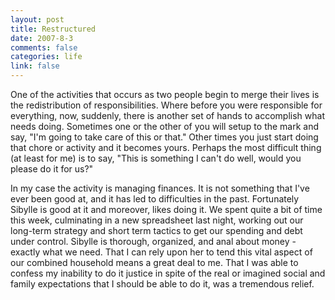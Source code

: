 ```yaml
--- 
layout: post
title: Restructured
date: 2007-8-3
comments: false
categories: life
link: false
---
```

One of the activities that occurs as two people begin to merge their lives is the redistribution of responsibilities.  Where before you were responsible for everything, now, suddenly, there is another set of hands to accomplish what needs doing.  Sometimes one or the other of you will setup to the mark and say, "I'm going to take care of this or that."  Other times you just start doing that chore or activity and it becomes yours.  Perhaps the most difficult thing (at least for me) is to say, "This is something I can't do well, would you please do it for us?"

In my case the activity is managing finances.  It is not something that I've ever been good at, and it has led to difficulties in the past.  Fortunately Sibylle is good at it and moreover, likes doing it.  We spent quite a bit of time this week, culminating in a new spreadsheet last night, working out our long-term strategy and short term tactics to get our spending and debt under control.  Sibylle is thorough, organized, and anal about money - exactly what we need.  That I can rely upon her to tend this vital aspect of our combined household means a great deal to me.  That I was able to confess my inability to do it justice in spite of the real or imagined social and family expectations that I should be able to do it, was a tremendous relief.


